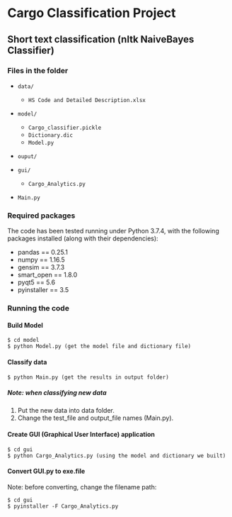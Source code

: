 # Cargo Classification Project
## Short text classification (nltk NaiveBayes Classifier)
### Files in the folder
- `data/` 
  - `HS Code and Detailed Description.xlsx`
- `model/`
  - `Cargo_classifier.pickle`
  - `Dictionary.dic`
  - `Model.py`
- `ouput/`

- `gui/`
  - `Cargo_Analytics.py`
- `Main.py`

### Required packages
The code has been tested running under Python 3.7.4, with the following packages installed (along with their dependencies):
- pandas == 0.25.1
- numpy == 1.16.5
- gensim == 3.7.3
- smart_open == 1.8.0
- pyqt5 == 5.6
- pyinstaller == 3.5
### Running the code
#### Build Model
```
$ cd model
$ python Model.py (get the model file and dictionary file)
```
 
#### Classify data
```
$ python Main.py (get the results in output folder)
```
##### Note: when classifying new data
1.	Put the new data into data folder.
2.	Change the test_file and output_file names (Main.py). 

 
#### Create GUI (Graphical User Interface) application
```
$ cd gui
$ python Cargo_Analytics.py (using the model and dictionary we built)
```
 
#### Convert GUI.py to exe.file
Note: before converting, change the filename path:
``` 
$ cd gui
$ pyinstaller -F Cargo_Analytics.py
```


